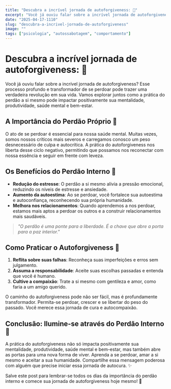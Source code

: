 ```yaml
---
title: "Descubra a incrível jornada de autoforgiveness: 🌟"
excerpt: "Você já ouviu falar sobre a incrível jornada de autoforgiveness? Esse processo profundo e transformador de se perdoar po"
date: "2025-04-17-1110"
slug: "descubra-a-incrivel-jornada-de-autoforgiveness"
image: ""
tags: ["psicologia", "autossabotagem", "comportamento"]
---
```


# Descubra a incrível jornada de autoforgiveness: 🌟

Você já ouviu falar sobre a incrível jornada de autoforgiveness? Esse processo profundo e transformador de se perdoar pode trazer uma verdadeira revolução em sua vida. Vamos explorar juntos como a prática do perdão a si mesmo pode impactar positivamente sua mentalidade, produtividade, saúde mental e bem-estar.

## A Importância do Perdão Próprio 🌿

O ato de se perdoar é essencial para nossa saúde mental. Muitas vezes, somos nossos críticos mais severos e carregamos conosco um peso desnecessário de culpa e autocrítica. A prática do autoforgiveness nos liberta desse ciclo negativo, permitindo que possamos nos reconectar com nossa essência e seguir em frente com leveza.

## Os Benefícios do Perdão Interno 🌺

- **Redução do estresse**: O perdão a si mesmo alivia a pressão emocional, reduzindo os níveis de estresse e ansiedade.
- **Aumento da autoestima**: Ao se perdoar, você fortalece sua autoestima e autoconfiança, reconhecendo sua própria humanidade.
- **Melhora nos relacionamentos**: Quando aprendemos a nos perdoar, estamos mais aptos a perdoar os outros e a construir relacionamentos mais saudáveis.

> *"O perdão é uma ponte para a liberdade. É a chave que abre a porta para a paz interior."*

## Como Praticar o Autoforgiveness 🌻

1. **Reflita sobre suas falhas**: Reconheça suas imperfeições e erros sem julgamento.
2. **Assuma a responsabilidade**: Aceite suas escolhas passadas e entenda que você é humano.
3. **Cultive a compaixão**: Trate a si mesmo com gentileza e amor, como faria a um amigo querido.

O caminho do autoforgiveness pode não ser fácil, mas é profundamente transformador. Permita-se perdoar, crescer e se libertar do peso do passado. Você merece essa jornada de cura e autocompaixão.

## Conclusão: Ilumine-se através do Perdão Interno 🌟

A prática do autoforgiveness não só impacta positivamente sua mentalidade, produtividade, saúde mental e bem-estar, mas também abre as portas para uma nova forma de viver. Aprenda a se perdoar, amar a si mesmo e aceitar a sua humanidade. Compartilhe essa mensagem poderosa com alguém que precise iniciar essa jornada de autocura. ✨

Salve este post para lembrar-se todos os dias da importância do perdão interno e comece sua jornada de autoforgiveness hoje mesmo! 🌈

